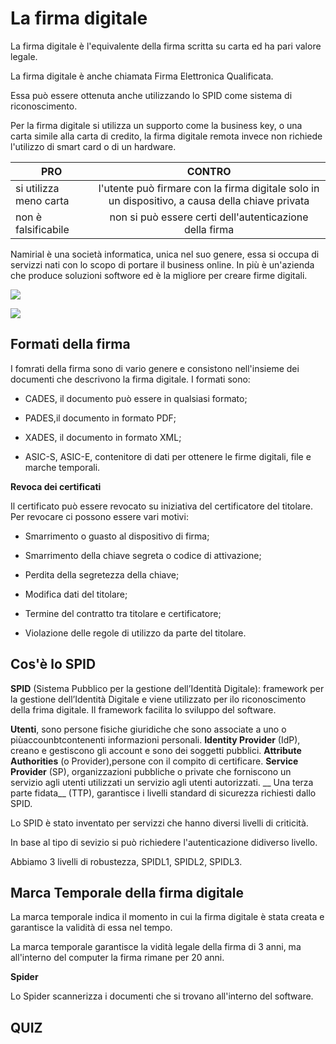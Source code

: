 <!--
author:   Giorgia Chiarelli, Rabia Akter, Ommyshahbe Ali,Luo Kaishan


email:    giorgia.chiarelli@savoiabenincasa.it      rabia.akter@savoiabenicasa.it     ommyshahbe.ali@savoiabenincasa.it     kaishan.luo@savoiabenincasa.it


version:  0.0.1


language: it


narrator: IT italian femmine


comment:  


-->


# La firma digitale


La firma digitale è l'equivalente della firma scritta su carta ed ha pari valore legale. 

La firma digitale è anche chiamata Firma Elettronica Qualificata. 

Essa può essere ottenuta anche utilizzando lo SPID come sistema di riconoscimento. 

Per la firma digitale si utilizza un supporto come la business key, o una carta simile alla carta di credito, la firma digitale remota invece non richiede l'utilizzo di smart card o di un hardware. 

| PRO | CONTRO |
| -------- | :------: |
| si utilizza meno carta | l'utente può firmare con la firma digitale solo in un dispositivo, a causa della chiave privata |
| non è falsificabile     | non si può essere certi dell'autenticazione della firma     |


Namirial è una società informatica, unica nel suo genere, essa si occupa di servizzi nati con lo scopo di portare il business online. In più è un'azienda che produce soluzioni softwore ed è la migliore per creare firme digitali. 



![](https://www.altalex.com//~/media/Images/Lex/Informatica/firma-digitale%20jpg.jpg)


![](https://trasformazionedigitale.bit4id.com/wp-content/uploads/2023/02/firma-digitale-remota.jpg)


## Formati della firma

I fomrati della firma sono di vario genere e consistono nell'insieme dei documenti che descrivono la firma digitale. 
I formati sono: 

* CADES, il documento può essere in qualsiasi formato; 

* PADES,il documento in formato PDF;

* XADES, il documento in formato XML;

* ASIC-S, ASIC-E, contenitore di dati per ottenere le firme digitali, file e marche temporali. 

__Revoca dei certificati__

Il certificato può essere revocato su iniziativa del certificatore del titolare. 
Per revocare ci possono essere vari motivi:  

* Smarrimento o guasto al dispositivo di firma;

* Smarrimento della chiave segreta o codice di attivazione;

* Perdita della segretezza della chiave;

* Modifica dati del titolare;

* Termine del contratto tra titolare e certificatore;

* Violazione delle regole di utilizzo da parte del titolare. 

## Cos'è lo SPID


__SPID__ (Sistema Pubblico per la gestione dell’Identità Digitale):
framework per la gestione dell’Identità Digitale e viene utilizzato per ilo riconoscimento della frima digitale. 
Il framework facilita lo sviluppo del software. 


__Utenti__, sono persone fisiche giuridiche che sono associate a uno o piùaccounbtcontenenti informazioni personali.
__Identity Provider__ (IdP), creano e gestiscono gli account e sono dei soggetti pubblici.
__Attribute Authorities__ (o Provider),persone con il compito di certificare.
__Service Provider__ (SP), organizzazioni pubbliche o private che forniscono un servizio agli utenti utilizzati
un servizio agli utenti autorizzati.
__ Una terza parte fidata__ (TTP), garantisce i livelli standard di sicurezza richiesti dallo SPID.




Lo SPID è stato inventato per servizzi che hanno diversi livelli di criticità. 

In base al tipo di sevizio si può richiedere l'autenticazione didiverso livello. 

Abbiamo 3 livelli di robustezza, SPIDL1, SPIDL2, SPIDL3. 

## Marca Temporale della firma digitale


La marca temporale indica il momento in cui la firma digitale è stata creata e garantisce la validità di essa nel tempo. 

La marca temporale garantisce la vidità legale della firma di 3 anni, ma all'interno del computer la firma rimane per 20 anni. 


__Spider__

Lo Spider scannerizza i documenti che si trovano all'interno del software. 


## QUIZ

